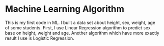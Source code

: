 # Machine Learning Algorithm
This is my first code in ML. I built a data set about height, sex, weight, age of some students. First, I use Linear Regression algorithm to predict sex base on height, weight and age. Another algorithm which have more exactly result I use is Logistic Regression.
